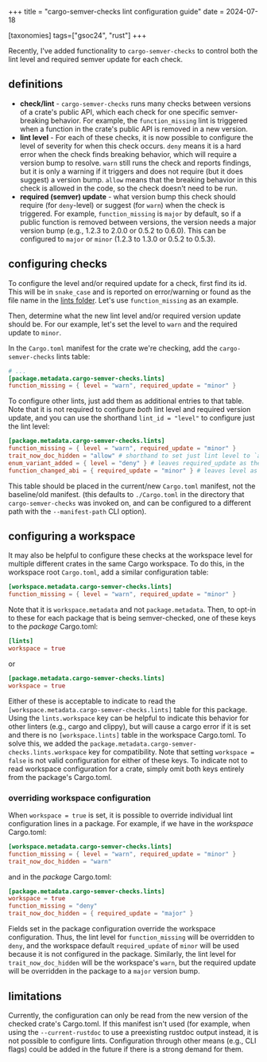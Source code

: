 +++
title = "cargo-semver-checks lint configuration guide"
date = 2024-07-18

[taxonomies]
tags=["gsoc24", "rust"]
+++

Recently, I've added functionality to `cargo-semver-checks` to control both the lint level and required semver update for each check.

## definitions

- **check/lint** - `cargo-semver-checks` runs many checks between versions of a crate's public API, which each check for one specific semver-breaking behavior.  For example, the `function_missing` lint is triggered when a function in the crate's public API is removed in a new version. 
- **lint level** - For each of these checks, it is now possible to configure the level of severity for when this check occurs.  `deny` means it is a hard error when the check finds breaking behavior, which will require a version bump to resolve.  `warn` still runs the check and reports findings, but it is only a warning if it triggers and does not require (but it does suggest) a version bump.  `allow` means that the breaking behavior in this check is allowed in the code, so the check doesn't need to be run.
- **required (semver) update** - what version bump this check should require (for `deny`-level) or suggest (for `warn`) when the check is triggered.  For example, `function_missing` is `major` by default, so if a public function is removed between versions, the version needs a major version bump (e.g., 1.2.3 to 2.0.0 or 0.5.2 to 0.6.0).  This can be configured to `major` or `minor` (1.2.3 to 1.3.0 or 0.5.2 to 0.5.3).


## configuring checks

To configure the level and/or required update for a check, first find its id.  This will be in `snake_case` and is reported on error/warning or found as the file name in the [lints folder](https://github.com/obi1kenobi/cargo-semver-checks/tree/main/src/lints).  Let's use `function_missing` as an example.

Then, determine what the new lint level and/or required version update should be.  For our example, let's set the level to `warn` and the required update to `minor`.

In the `Cargo.toml` manifest for the crate we're checking, add the `cargo-semver-checks` lints table:

```toml
# ...
[package.metadata.cargo-semver-checks.lints]
function_missing = { level = "warn", required_update = "minor" }
```

To configure other lints, just add them as additional entries to that table.  Note that it is not required to configure *both* lint level and required version update, and you can use the shorthand `lint_id = "level"` to configure just the lint level:

```toml
[package.metadata.cargo-semver-checks.lints]
function_missing = { level = "warn", required_update = "minor" }
trait_now_doc_hidden = "allow" # shorthand to set just lint level to `allow`
enum_variant_added = { level = "deny" } # leaves required_update as the default
function_changed_abi = { required_update = "minor" } # leaves level as default
```

This table should be placed in the current/new `Cargo.toml` manifest, not the baseline/old manifest.  (this defaults to `./Cargo.toml` in the directory that `cargo-semver-checks` was invoked on, and can be configured to a different path with the `--manifest-path` CLI option).

## configuring a workspace

It may also be helpful to configure these checks at the workspace level for multiple different crates in the same Cargo workspace. To do this, in the workspace root `Cargo.toml`, add a similar configuration table:

```toml
[workspace.metadata.cargo-semver-checks.lints]
function_missing = { level = "warn", required_update = "minor" }
```

Note that it is `workspace.metadata` and not `package.metadata`.  Then, to opt-in to these for each package that is being semver-checked, one of these keys to the *package* Cargo.toml:

```toml
[lints]
workspace = true
```

or 

```toml
[package.metadata.cargo-semver-checks.lints]
workspace = true
```

Either of these is acceptable to indicate to read the `[workspace.metadata.cargo-semver-checks.lints]` table for this package.  Using the `lints.workspace` key can be helpful to indicate this behavior for other linters (e.g., cargo and clippy), but will cause a cargo error if it is set and there is no `[workspace.lints]` table in the workspace Cargo.toml.  To solve this, we added the `package.metadata.cargo-semver-checks.lints.workspace` key for compatibility. Note that setting `workspace = false` is not valid configuration for either of these keys.  To indicate not to read workspace configuration for a crate, simply omit both keys entirely from the package's Cargo.toml.

### overriding workspace configuration

When `workspace = true` is set, it is possible to override individual lint configuration lines in a package.  For example, if we have in the *workspace* Cargo.toml:

```toml
[workspace.metadata.cargo-semver-checks.lints]
function_missing = { level = "warn", required_update = "minor" }
trait_now_doc_hidden = "warn"
```

and in the *package* Cargo.toml:

```toml
[package.metadata.cargo-semver-checks.lints]
workspace = true
function_missing = "deny"
trait_now_doc_hidden = { required_update = "major" }
```

Fields set in the package configuration override the workspace configuration.  Thus, the lint level for `function_missing` will be overridden to `deny`, and the workspace default `required_update` of `minor` will be used because it is not configured in the package.  Similarly, the lint level for `trait_now_doc_hidden` will be the workspace's `warn`, but the required update will be overridden in the package to a `major` version bump.

## limitations

Currently, the configuration can only be read from the new version of the checked crate's Cargo.toml.  If this manifest isn't used (for example, when using the `--current-rustdoc` to use a preexisting rustdoc output instead, it is not possible to configure lints.  Configuration through other means (e.g., CLI flags) could be added in the future if there is a strong demand for them.
